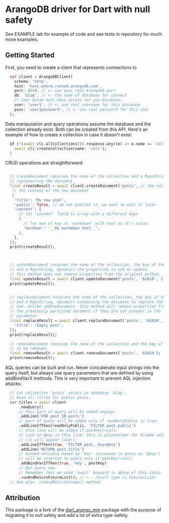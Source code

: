 # ArangoDB driver for Dart with null safety

See EXAMPLE tab for example of code and see tests in repository for much more examples.


## Getting Started

First, you need to create a client that represents connections to 

```dart
  var client = ArangoDBClient(
    scheme: 'http',
    host: 'host.where.runned.arangodb.com',
    port: 8529, // <- use your real ArangoDB port
    db: 'blog', // <- the name of database for connect
    // User below must have access for you database:
    user: 'user1', // <- use real username for this database
    pass: 'user1password', // <- use real password for this user
  );

```

Data manipulation and query operations assume the database and the collection already exist. Both can be created from this API. Here's an example of how to create a collection in case it doesn't exist:

```dart
  if (!(await cli.allCollections()).response.any((e) => e.name == 'col1')) {
    await cli.createCollection(name: 'col1');
  }

```

CRUD operations are straightforward:

```dart

  // createDocument receives the name of the collection and a Map<String, dynamic>
  // representing the document
  final createResult = await client.createDocument('posts', // the collection
   // the content of the new document
   {
    'title': 'My new post',
    'public': false, // do not publish it, we want to edit it later
    'content': [
      // let 'content' field is array with a different keys
      {
        // let one of key is 'markdown' with text as it's value:
        'mardown': '__My markdown text__',
      },
    ],
  });
  print(createResult);



  // updateDocument receives the name of the collection, the key of the document
  // and a Map<String, dynamic> the properties to add or update.
  // This method does not remove properties from the original method.
  final updateResult = await client.updateDocument('posts', '62810', {'language': 'en'});
  print(updateResult);


  // replaceDocument receives the name of the collection, the key of the document
  // and a Map<String, dynamic> containing the document to replace the existing
  // one. Unlike updateDocument, this method will remove properties from
  // the previously persisted document if they are not present in the 
  // parameter.
  final replaceResult = await client.replaceDocument('posts', '62810', {
    'title': 'Empty post',
  });
  print(replaceResult);

  // removeDocument receives the name of the collection and the key of the document
  // to be removed.
  final removeResult = await client.removeDocument('posts', '62810');
  print(removeResult);

```


AQL queries can be built and run. Never concatenate input strings
into the query itself, but always use query parameters
that are defined by using addBindVarX methods.
This is very important to prevent AQL injection attacks:

```dart
  // Let collection 'posts' exists in database 'blog'.
  // Read all titles for public posts.
  var titles = await client
      .newQuery()
      // this part of query will be added anyway:
      .addLine('FOR post IN posts')
      // part of query will be added only if readOnlyPublic is true:
      .addLineIfThen(readOnlyPublic, 'FILTER post.public')
      // this line will be added if postKey!=null:
      // Look to @key in this line: this is placeholder for binded value
      // (it will appear later):
      .addLineIfThen(true, 'FILTER post._key=@key')
      .addLine('RETURN post.title')
      // binded variable named as 'key' (accessed in query as '@key')
      // will be inserted to query only if postKey!=null:
      .addBindVarIfThen(true, 'key', postKey)
      // Run query now.
      // Remember that we used 'await' keyword in above of this chain.
      .runAndReturnFutureList(); // <-- result type is Future<List>
  // See also .runAndReturnStream() method.

```

## Attribution

This package is a fork of the [dart_arango_min](https://pub.dev/packages/dart_arango_min) package with the purpose of migrating it to null safety and add a lot of extra type-safety.